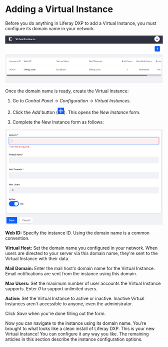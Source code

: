# Adding a Virtual Instance

Before you do anything in Liferay DXP to add a Virtual Instance, you must configure its domain name in your network. 

![There's one Virtual Instance by default.](./adding-a-virtual-instance/images/01.png)

Once the domain name is ready, create the Virtual Instance:

1. Go to *Control Panel* &rarr; *Configuration* &rarr; *Virtual Instances*. 

1. Click the *Add* button (![Add](../../images/icon-add.png)).  This opens the *New Instance* form. 

1. Complete the New Instance form as follows:

![Fill out the Add Virtual Instance form.](./adding-a-virtual-instance/images/02.png)

**Web ID:** Specify the instance ID. Using the domain name is a common convention.

**Virtual Host:** Set the domain name you configured in your network. When users are directed to your server via this domain name, they're sent to the Virtual Instance with their data.

**Mail Domain:** Enter the mail host's domain name for the Virtual Instance. Email notifications are sent from the instance using this domain. 

**Max Users:** Set the maximum number of user accounts the Virtual Instance supports. Enter *0* to support unlimited users. 

**Active:** Set the Virtual Instance to active or inactive. Inactive Virtual Instances aren't accessible to anyone, even the administrator. 

Click *Save* when you're done filling out the form. 

Now you can navigate to the instance using its domain name. You're brought to what looks like a clean install of Liferay DXP. This is your new Virtual Instance! You can configure it any way you like. The remaining articles in this section describe the instance configuration options.
